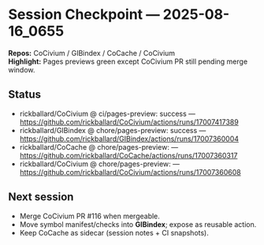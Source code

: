 <!-- status: stub; target: 150+ words -->
<!-- status: stub; target: 150+ words -->
<!-- status: stub; target: 150+ words -->
<!-- status: stub; target: 150+ words -->
<!-- status: stub; target: 150+ words -->
<!-- status: stub; target: 150+ words -->
# Session Checkpoint — 2025-08-16_0655

**Repos:** CoCivium / GIBindex / CoCache / CoCivium  
**Highlight:** Pages previews green except CoCivium PR still pending merge window.

## Status
- rickballard/CoCivium @ ci/pages-preview: success — https://github.com/rickballard/CoCivium/actions/runs/17007417389
- rickballard/GIBindex @ chore/pages-preview: success — https://github.com/rickballard/GIBindex/actions/runs/17007360004
- rickballard/CoCache @ chore/pages-preview:  — https://github.com/rickballard/CoCache/actions/runs/17007360317
- rickballard/CoCivium @ chore/pages-preview:  — https://github.com/rickballard/CoCivium/actions/runs/17007360608

## Next session
- Merge CoCivium PR #116 when mergeable.
- Move symbol manifest/checks into **GIBindex**; expose as reusable action.
- Keep CoCache as sidecar (session notes + CI snapshots).








